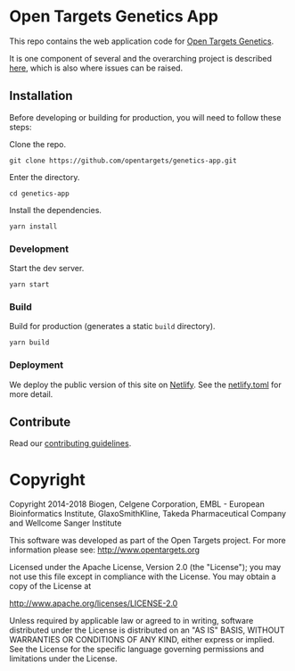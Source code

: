 # Open Targets Genetics App

This repo contains the web application code for [Open Targets Genetics](https://admiring-dubinsky-cb7f95.netlify.com/).

It is one component of several and the overarching project is described [here](https://github.com/opentargets/genetics), which is also where issues can be raised.

## Installation

Before developing or building for production, you will need to follow these steps:

Clone the repo.

```
git clone https://github.com/opentargets/genetics-app.git
```

Enter the directory.

```
cd genetics-app
```

Install the dependencies.

```
yarn install
```

### Development

Start the dev server.

```
yarn start
```

### Build

Build for production (generates a static `build` directory).

```
yarn build
```

### Deployment

We deploy the public version of this site on [Netlify](https://www.netlify.com/). See the [netlify.toml](netlify.toml) for more detail.

## Contribute

Read our [contributing guidelines](CONTRIBUTING.md).

# Copyright

Copyright 2014-2018 Biogen, Celgene Corporation, EMBL - European Bioinformatics Institute, GlaxoSmithKline, Takeda Pharmaceutical Company and Wellcome Sanger Institute

This software was developed as part of the Open Targets project. For more information please see: http://www.opentargets.org

Licensed under the Apache License, Version 2.0 (the "License");
you may not use this file except in compliance with the License.
You may obtain a copy of the License at

http://www.apache.org/licenses/LICENSE-2.0

Unless required by applicable law or agreed to in writing, software
distributed under the License is distributed on an "AS IS" BASIS,
WITHOUT WARRANTIES OR CONDITIONS OF ANY KIND, either express or implied.
See the License for the specific language governing permissions and
limitations under the License.
